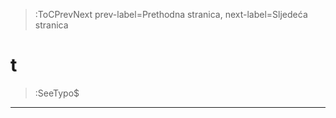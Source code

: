 > :ToCPrevNext prev-label=Prethodna stranica, next-label=Sljedeća stranica



# t

> :SeeTypo$

****
